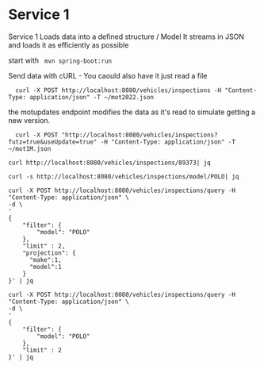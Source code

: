 # Service 1

Service 1 Loads data into a defined structure / Model
It streams in JSON and loads it as efficiently as possible

start with ` mvn spring-boot:run`

Send data with cURL - You caould also have it just read a file

```
  curl -X POST http://localhost:8080/vehicles/inspections -H "Content-Type: application/json" -T ~/mot2022.json     
  ```


the motupdates endpoint modifies the data as it's read to simulate getting a new version.

```
  curl -X POST "http://localhost:8080/vehicles/inspections?futz=true&useUpdate=true" -H "Content-Type: application/json" -T ~/mot1M.json  
  ```

  ```
 curl http://localhost:8080/vehicles/inspections/89373| jq
  ```


```
curl -s http://localhost:8080/vehicles/inspections/model/POLO| jq
```

```
curl -X POST http://localhost:8080/vehicles/inspections/query -H "Content-Type: application/json" \
-d \
'
{
    "filter": {
        "model": "POLO"
    },
    "limit" : 2,
    "projection": {
      "make":1,
      "model":1
    }
}' | jq
```



```
curl -X POST http://localhost:8080/vehicles/inspections/query -H "Content-Type: application/json" \
-d \
'
{
    "filter": {
        "model": "POLO"
    },
    "limit" : 2
}' | jq
```